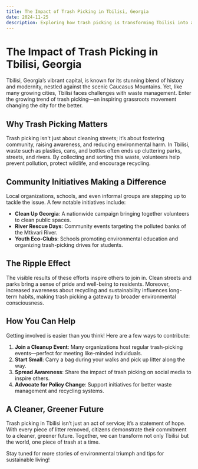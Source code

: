 ```yaml
---
title: The Impact of Trash Picking in Tbilisi, Georgia
date: 2024-11-25
description: Exploring how trash picking is transforming Tbilisi into a cleaner and greener city.
---
```


# The Impact of Trash Picking in Tbilisi, Georgia

Tbilisi, Georgia’s vibrant capital, is known for its stunning blend of history and modernity, nestled against the scenic Caucasus Mountains. Yet, like many growing cities, Tbilisi faces challenges with waste management. Enter the growing trend of trash picking—an inspiring grassroots movement changing the city for the better.

## Why Trash Picking Matters

Trash picking isn't just about cleaning streets; it’s about fostering community, raising awareness, and reducing environmental harm. In Tbilisi, waste such as plastics, cans, and bottles often ends up cluttering parks, streets, and rivers. By collecting and sorting this waste, volunteers help prevent pollution, protect wildlife, and encourage recycling.

## Community Initiatives Making a Difference

Local organizations, schools, and even informal groups are stepping up to tackle the issue. A few notable initiatives include:

- **Clean Up Georgia**: A nationwide campaign bringing together volunteers to clean public spaces.
- **River Rescue Days**: Community events targeting the polluted banks of the Mtkvari River.
- **Youth Eco-Clubs**: Schools promoting environmental education and organizing trash-picking drives for students.

## The Ripple Effect

The visible results of these efforts inspire others to join in. Clean streets and parks bring a sense of pride and well-being to residents. Moreover, increased awareness about recycling and sustainability influences long-term habits, making trash picking a gateway to broader environmental consciousness.

## How You Can Help

Getting involved is easier than you think! Here are a few ways to contribute:

1. **Join a Cleanup Event**: Many organizations host regular trash-picking events—perfect for meeting like-minded individuals.
2. **Start Small**: Carry a bag during your walks and pick up litter along the way.
3. **Spread Awareness**: Share the impact of trash picking on social media to inspire others.
4. **Advocate for Policy Change**: Support initiatives for better waste management and recycling systems.

## A Cleaner, Greener Future

Trash picking in Tbilisi isn’t just an act of service; it’s a statement of hope. With every piece of litter removed, citizens demonstrate their commitment to a cleaner, greener future. Together, we can transform not only Tbilisi but the world, one piece of trash at a time.

Stay tuned for more stories of environmental triumph and tips for sustainable living!
